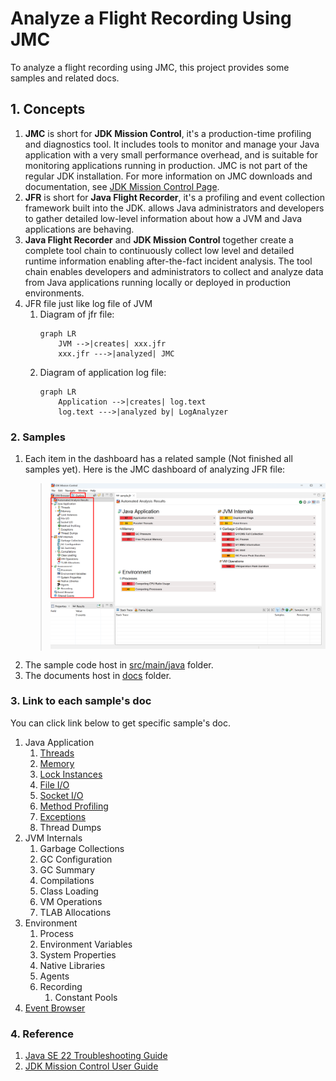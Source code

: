 # Analyze a Flight Recording Using JMC

To analyze a flight recording using JMC, this project provides some samples and related docs.

## 1. Concepts

1. **JMC** is short for **JDK Mission Control**, it's a production-time profiling and diagnostics tool. It includes tools to 
   monitor and manage your Java application with a very small performance overhead, and is suitable for monitoring 
   applications running in production. JMC is not part of the regular JDK installation. For more information on JMC 
   downloads and documentation, see [JDK Mission Control Page](https://www.oracle.com/java/technologies/jdk-mission-control.html).
2. **JFR** is short for **Java Flight Recorder**, it's a profiling and event collection framework built into the JDK. allows 
   Java administrators and developers to gather detailed low-level information about how a JVM and Java applications 
   are behaving.
3. **Java Flight Recorder** and **JDK Mission Control** together create a complete tool chain to continuously collect low level 
   and detailed runtime information enabling after-the-fact incident analysis. The tool chain enables developers and 
   administrators to collect and analyze data from Java applications running locally or deployed in production 
   environments.
4. JFR file just like log file of JVM
   1. Diagram of jfr file:
      ```mermaid
      graph LR
          JVM -->|creates| xxx.jfr
          xxx.jfr --->|analyzed| JMC
      ```
   2. Diagram of application log file:
      ```mermaid
      graph LR
          Application -->|creates| log.text
          log.text --->|analyzed by| LogAnalyzer
      ```

### 2. Samples

1. Each item in the dashboard has a related sample (Not finished all samples yet). Here is the JMC dashboard of 
   analyzing JFR file:
   > ![JMC-dashboard-of-analyzing-JFR-file](./pictures/JMC-dashboard-of-analyzing-JFR-file.png)
2. The sample code host in [src/main/java](/src/main/java) folder.
3. The documents host in [docs](docs) folder. 

### 3. Link to each sample's doc

You can click link below to get specific sample's doc.

1. Java Application
   1. [Threads](./docs/Threads.md)
   2. [Memory](./docs/Memory.md)
   3. [Lock Instances](./docs/LockInstances.md)
   4. [File I/O](./docs/FileIO.md)
   5. [Socket I/O](./docs/SocketIO.md)
   6. [Method Profiling](./docs/MethodProfiling.md)
   7. [Exceptions](./docs/Exceptions.md)
   8. Thread Dumps
2. JVM Internals
   1. Garbage Collections
   2. GC Configuration
   3. GC Summary
   4. Compilations
   5. Class Loading
   6. VM Operations
   7. TLAB Allocations
3. Environment
   1. Process
   2. Environment Variables
   3. System Properties
   4. Native Libraries
   5. Agents
   6. Recording
      1. Constant Pools
4. [Event Browser](./docs/EventBrowser.md)

### 4. Reference

1. [Java SE 22 Troubleshooting Guide](https://docs.oracle.com/en/java/javase/22/troubleshoot/index.html)
2. [JDK Mission Control User Guide](https://docs.oracle.com/en/java/java-components/jdk-mission-control/9/user-guide/)

